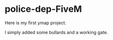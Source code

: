 # police-dep-FiveM

Here is my first ymap project.

I simply added some bullards and a working gate.

